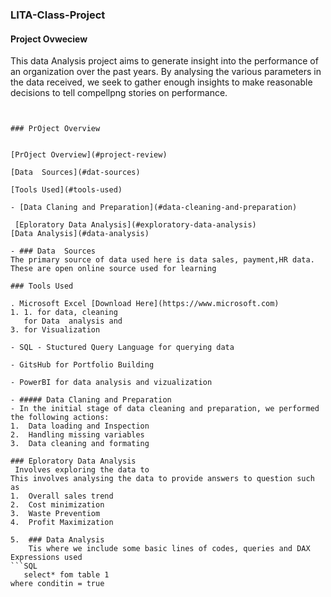 ### LITA-Class-Project


#### Project Ovweciew
This data Analysis project aims to generate insight into the performance of an organization over the past years. By analysing the various parameters in the data received, we seek to gather enough insights to make reasonable decisions to tell compellpng stories on performance.

```

```
```

### PrOject Overview


[PrOject Overview](#project-review)

[Data  Sources](#dat-sources)

[Tools Used](#tools-used)

- [Data Claning and Preparation](#data-cleaning-and-preparation)

 [Eploratory Data Analysis](#exploratory-data-analysis)
[Data Analysis](#data-analysis)

- ### Data  Sources
The primary source of data used here is data sales, payment,HR data. These are open online source used for learning

### Tools Used 

. Microsoft Excel [Download Here](https://www.microsoft.com)
1. 1. for data, cleaning
   for Data  analysis and
3. for Visualization 
   
- SQL - Stuctured Query Language for querying data

- GitsHub for Portfolio Building

- PowerBI for data analysis and vizualization

- ##### Data Claning and Preparation
- In the initial stage of data cleaning and preparation, we performed the following actions:
1.	Data loading and Inspection
2.	Handling missing variables
3.	Data cleaning and formating

### Eploratory Data Analysis
 Involves exploring the data to 
This involves analysing the data to provide answers to question such as 
1.	Overall sales trend
2.	Cost minimization
3.	Waste Preventiom
4.	Profit Maximization

5.	### Data Analysis
    Tis where we include some basic lines of codes, queries and DAX Expressions used 
```SQL
   select* fom table 1
where conditin = true
```









